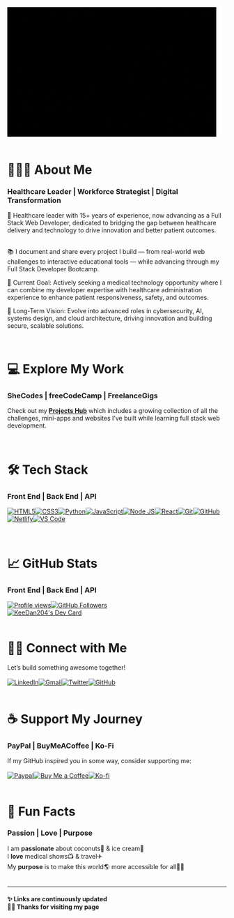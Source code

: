 <div><img width="480px" height="297px" src="https://github.com/keedan204/keedan204/blob/main/github-banner.gif?raw=true" alt="KeeDan204" style="max-width: 100% display: inline-block;" data-target="animated-image.originalImage"></div>
<br />
<h1>👩🏾‍💻 About Me</h1>
<h3>Healthcare Leader | Workforce Strategist | Digital Transformation </h3>
<div>
🧠 Healthcare leader with 15+ years of experience, now advancing as a Full Stack Web Developer, dedicated to bridging the gap between healthcare delivery and technology to drive innovation and better patient outcomes.<br />
<br/>
 
📚 I document and share every project I build — from real-world web challenges to interactive educational tools — while advancing through my Full Stack Developer Bootcamp. 
 <br/>
 
🎯 Current Goal: Actively seeking a medical technology opportunity where I can combine my developer expertise with healthcare administration experience to enhance patient responsiveness, safety, and outcomes.
 <br/>
 
🚀 Long-Term Vision: Evolve into advanced roles in cybersecurity, AI, systems design, and cloud architecture, driving innovation and building secure, scalable solutions.<br/></div>
<br />

<h1>💻 Explore My Work</h1>
<h3>SheCodes | freeCodeCamp | FreelanceGigs </h3>
<div>Check out my <strong><a href="https://github.com/keedan204/Projects">Projects Hub</a></strong> which includes a growing collection of all the challenges, mini-apps and websites I’ve built while learning full stack web development.</div>
<br />
<br />
<h1>🛠 Tech Stack</h1>
<h3>Front End | Back End | API </h3>
<div><a href="https://developer.mozilla.org/en-US/docs/Web/HTML" rel="nofollow"><img alt="HTML5" src="https://camo.githubusercontent.com/c0f60c84bd23525a0f1e5972ff5052f878eb4104e88b347b7f0004d0e6ad8898/68747470733a2f2f696d672e736869656c64732e696f2f62616467652f2d48544d4c352d4533344632363f7374796c653d666c61742d737175617265266c6f676f3d68746d6c35266c6f676f436f6c6f723d7768697465" data-canonical-src="https://img.shields.io/badge/-HTML5-E34F26?style=flat-square&amp;logo=html5&amp;logoColor=white" style="max-width: 100%;"></a><a href="https://developer.mozilla.org/en-US/docs/Web/CSS" rel="nofollow"><img alt="CSS3" src="https://camo.githubusercontent.com/c6ef64fabc7b003b99d9e0d5355d2ef78c0626cc7e98929b8fcababd42be1de6/68747470733a2f2f696d672e736869656c64732e696f2f62616467652f2d435353332d3135373242363f7374796c653d666c61742d737175617265266c6f676f3d63737333266c6f676f436f6c6f723d7768697465" data-canonical-src="https://img.shields.io/badge/-CSS3-1572B6?style=flat-square&amp;logo=css3&amp;logoColor=white" style="max-width: 100%;"></a><a href="https://www.python.org/" rel="nofollow"><img alt="Python" src="https://img.shields.io/badge/Python-Fluent-306998?logo=python&logoColor=FFD43B&style=flat-square" data-canonical-src="https://img.shields.io/badge/Python-Fluent-306998?logo=python&logoColor=FFD43B" style="max-width: 100%;"></a><a href="https://developer.mozilla.org/en-US/docs/Web/JavaScript" rel="nofollow"><img alt="JavaScript" src="https://camo.githubusercontent.com/2ed691285a3c5eec6c2b2cd2d2bc610a09e39dab92e69a5999a5d1a43b873c4b/68747470733a2f2f696d672e736869656c64732e696f2f62616467652f2d4a6176615363726970742d4637444631453f7374796c653d666c61742d737175617265266c6f676f3d6a617661736372697074266c6f676f436f6c6f723d626c61636b" data-canonical-src="https://img.shields.io/badge/-JavaScript-F7DF1E?style=flat-square&amp;logo=javascript&amp;logoColor=black" style="max-width: 100%;"></a><a href="https://nodejs.org/en" rel="nofollow"><img alt="Node JS" src="https://img.shields.io/badge/Node.js-ARMY_GREEN?logo=node.js&logoColor=black&style=flat-square" data-canonical-src="https://img.shields.io/badge/Node.js-4B5320?logo=node.js&logoColor=black&style=flat-square" style="max-width: 100%;"></a><a href="https://react.dev/" rel="nofollow"><img alt="React" src="https://img.shields.io/badge/React-61DBFB?logo=react&logoColor=white&style=flat-square" data-canonical-src="https://img.shields.io/badge/React-4B5320?logo=react&logoColor=black&style=flat-square" style="max-width: 100%;"></a><a href="https://git-scm.com/" rel="nofollow"><img alt="Git" src="https://camo.githubusercontent.com/79536ab835520583d9f0eebc002614e4e53f0e17e3bbd6ff55a83ea47afe4420/68747470733a2f2f696d672e736869656c64732e696f2f62616467652f2d4769742d4630353033323f7374796c653d666c61742d737175617265266c6f676f3d676974266c6f676f436f6c6f723d7768697465" data-canonical-src="https://img.shields.io/badge/-Git-F05032?style=flat-square&amp;logo=git&amp;logoColor=white" style="max-width: 100%;"></a><a href="https://github.com/"><img alt="GitHub" src="https://camo.githubusercontent.com/06307452187e938969a6f4018e64a31f7470420b777301a4021959cd29839e9b/68747470733a2f2f696d672e736869656c64732e696f2f62616467652f2d4769744875622d3138313731373f7374796c653d666c61742d737175617265266c6f676f3d676974687562266c6f676f436f6c6f723d7768697465" data-canonical-src="https://img.shields.io/badge/-GitHub-181717?style=flat-square&amp;logo=github&amp;logoColor=white" style="max-width: 100%;"></a><a href="https://www.netlify.com/" rel="nofollow"><img alt="Netlify" src="https://camo.githubusercontent.com/024615edfc3cc883fa9407bf22896f0fc2bc5557d9ef88b5ebd128d28fe73001/68747470733a2f2f696d672e736869656c64732e696f2f62616467652f2d4e65746c6966792d3030433742373f7374796c653d666c61742d737175617265266c6f676f3d6e65746c696679266c6f676f436f6c6f723d7768697465" data-canonical-src="https://img.shields.io/badge/-Netlify-00C7B7?style=flat-square&amp;logo=netlify&amp;logoColor=white" style="max-width: 100%;"></a><a href="https://code.visualstudio.com/" rel="nofollow"><img alt="VS Code" src="https://camo.githubusercontent.com/6f87280e43fe6e93a00d25349aaddba49253f6fe94cdb44c316fd27a5b9b99a8/68747470733a2f2f696d672e736869656c64732e696f2f62616467652f2d5653253230436f64652d3030374143433f7374796c653d666c61742d737175617265266c6f676f3d76697375616c2d73747564696f2d636f6465266c6f676f436f6c6f723d7768697465" data-canonical-src="https://img.shields.io/badge/-VS%20Code-007ACC?style=flat-square&amp;logo=visual-studio-code&amp;logoColor=white" style="max-width: 100%;"></a>
</div>
<br />
<br />
<h1>📈 GitHub Stats</h1>
<h3>Front End | Back End | API </h3>
<a target="_blank" rel="noopener noreferrer nofollow" href="https://camo.githubusercontent.com/1e71a554ed5ee9d65720012f467222b4af060365e4def8681ba32bd02d1b3c4b/68747470733a2f2f6b6f6d617265762e636f6d2f67687076632f3f757365726e616d653d436f64696e67576974684a69726f267374796c653d666c61742d73717561726526636f6c6f723d434330303232"><img src="https://camo.githubusercontent.com/1e71a554ed5ee9d65720012f467222b4af060365e4def8681ba32bd02d1b3c4b/68747470733a2f2f6b6f6d617265762e636f6d2f67687076632f3f757365726e616d653d436f64696e67576974684a69726f267374796c653d666c61742d73717561726526636f6c6f723d434330303232" alt="Profile views" data-canonical-src="https://komarev.com/ghpvc/?username=keedan204&amp;style=flat-square&amp;color=CC0022" style="max-width: 100%;"></a><a target="_blank" rel="noopener noreferrer nofollow" href="https://camo.githubusercontent.com/216d6e4e522e99053bc57b27d7fad28204a0123622860e9f61c63e4ceba6319d/68747470733a2f2f696d672e736869656c64732e696f2f6769746875622f666f6c6c6f776572732f436f64696e67576974684a69726f3f6c6162656c3d466f6c6c6f77657273267374796c653d666c61742d73717561726526636f6c6f723d434330303232"><img src="https://camo.githubusercontent.com/216d6e4e522e99053bc57b27d7fad28204a0123622860e9f61c63e4ceba6319d/68747470733a2f2f696d672e736869656c64732e696f2f6769746875622f666f6c6c6f776572732f436f64696e67576974684a69726f3f6c6162656c3d466f6c6c6f77657273267374796c653d666c61742d73717561726526636f6c6f723d434330303232" alt="GitHub Followers" data-canonical-src="https://img.shields.io/github/followers/keedan204?label=Followers&amp;style=flat-square&amp;color=CC0022" style="max-width: 100%;"></a>
<br />
<a href="https://app.daily.dev/keedan204"><img src="https://api.daily.dev/devcards/v2/1Upa6hTWoYsNGPURJvEFv.png?type=default&r=znn" width="356" alt="KeeDan204's Dev Card"/></a>
<br />
<br />
<h1>🤝🏾 Connect with Me</h1>
Let’s build something awesome together!
<br />
<br />
<a href="https://www.linkedin.com/" rel="nofollow"><img src="https://camo.githubusercontent.com/b38b096af756695c6acd839338fdf761a79e7282ab4b42b8d1fdd3f8c5d2ffa8/68747470733a2f2f696d672e736869656c64732e696f2f62616467652f4c696e6b6564496e2d3041363643323f7374796c653d666f722d7468652d6261646765266c6f676f3d6c696e6b6564696e266c6f676f436f6c6f723d7768697465" alt="LinkedIn" data-canonical-src="https://img.shields.io/badge/LinkedIn-0A66C2?style=for-the-badge&amp;logo=linkedin&amp;logoColor=white" style="max-width: 100%;"></a><a href="mailto:danikaymonique@gmail.com"><img src="https://camo.githubusercontent.com/e5cfad4cbb1e023463333923b069b81749d94e8ff5722f851c7bb01d65bb0e95/68747470733a2f2f696d672e736869656c64732e696f2f62616467652f476d61696c2d4431343833363f7374796c653d666f722d7468652d6261646765266c6f676f3d676d61696c266c6f676f436f6c6f723d7768697465" alt="Gmail" data-canonical-src="https://img.shields.io/badge/Gmail-D14836?style=for-the-badge&amp;logo=gmail&amp;logoColor=white" style="max-width: 100%;"></a><a href="https://twitter.com/" rel="nofollow"><img src="https://camo.githubusercontent.com/4d663eeba16a2c583c896c0dc81ab4226b8af495f6d0af8b3cc2f2b88854a252/68747470733a2f2f696d672e736869656c64732e696f2f62616467652f547769747465722d3144413146323f7374796c653d666f722d7468652d6261646765266c6f676f3d74776974746572266c6f676f436f6c6f723d7768697465" alt="Twitter" data-canonical-src="https://img.shields.io/badge/Twitter-1DA1F2?style=for-the-badge&amp;logo=twitter&amp;logoColor=white" style="max-width: 100%;"></a><a href="https://github.com/keedan204"><img src="https://camo.githubusercontent.com/f1fbce44786ee4edcf97a717cce6c15cfc38a1f098efb08f11c1c80dd595a909/68747470733a2f2f696d672e736869656c64732e696f2f62616467652f4769744875622d3138313731373f7374796c653d666f722d7468652d6261646765266c6f676f3d676974687562266c6f676f436f6c6f723d7768697465" alt="GitHub" data-canonical-src="https://img.shields.io/badge/GitHub-181717?style=for-the-badge&amp;logo=github&amp;logoColor=white" style="max-width: 100%;"></a>
<br />
<br />
<h1>☕ Support My Journey</h1>
<h3>PayPal | BuyMeACoffee | Ko-Fi</h3>
If my GitHub inspired you in some way, consider supporting me:
<br />
<br />
<a href="https://paypal.me/keedan204" rel="nofollow"><img alt="Paypal" src="https://img.shields.io/badge/PayPal-003087?logo=paypal&logoColor=ffffff&style=flat-square" height="35" width="147" data-canonical-src="https://img.shields.io/badge/PayPal-003087?logo=paypal&logoColor=ffffff&style=flat-square" style="max-width: 100%; height: auto; max-height: 35px;"></a><a href="buymeacoffee.com/keedan204" rel="nofollow"><img alt="Buy Me a Coffee" src="https://camo.githubusercontent.com/7b8f7343bfc6e3c65c7901846637b603fd812f1a5f768d8b0572558bde859eb9/68747470733a2f2f63646e2e6275796d6561636f666665652e636f6d2f627574746f6e732f76322f64656661756c742d79656c6c6f772e706e67" height="35" width="147" data-canonical-src="https://cdn.buymeacoffee.com/buttons/v2/default-yellow.png" style="max-width: 100%; height: auto; max-height: 35px;"></a><a href="https://ko-fi.com/" rel="nofollow"><img alt="Ko-fi" src="https://camo.githubusercontent.com/421c7c603a86e1785a16cbefcb34d9d73ddfa2c821501729b09aafdf0024e1ed/68747470733a2f2f63646e2e6b6f2d66692e636f6d2f63646e2f6b6f6669332e706e673f763d33" height="35" width="147" data-canonical-src="https://cdn.ko-fi.com/cdn/kofi3.png?v=3" style="max-width: 100%; height: auto; max-height: 35px;"></a>
<br />
<br />
<h1>🎁 Fun Facts</h1>
<h3>Passion | Love | Purpose </h3>
<div>I am <strong>passionate</strong> about coconuts🥥 & ice cream🍦<br/>
I <strong>love</strong> medical shows📺 & travel✈<br/>
My <strong>purpose</strong> is to make this world🌎 more accessible for all🙌🏾 </div>
<br />
<hr>
<h4>✨ Links are continuously updated<br />
👋🏾 Thanks for visiting my page</h4>

